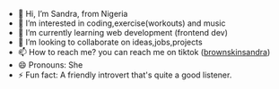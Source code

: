 - 👋 Hi, I’m Sandra, from Nigeria
- 👀 I’m interested in coding,exercise(workouts) and music
- 🌱 I’m currently learning web development (frontend dev)
- 💞️ I’m looking to collaborate on ideas,jobs,projects
- 📫 How to reach me? you can reach me on tiktok (<a href="https://github.com/Brownskinsandra/Brownskinsandra/edit/main/README.md" target="_blank">brownskinsandra</a>)
- 😄 Pronouns: She
- ⚡ Fun fact: A friendly introvert that's quite a good listener.

<!---
Brownskinsandra/Brownskinsandra is a ✨ special ✨ repository because its `README.md` (this file) appears on your GitHub profile.
You can click the Preview link to take a look at your changes.
--->
